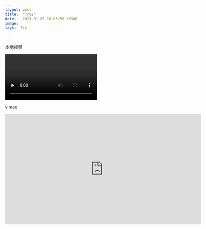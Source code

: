 ```yaml
---
layout: post
title:  "Try2"
date:   2021-01-05 18:05:55 +0300
image:  
tags:  Try
 
---
```


本地视频

<video id="video" controls="" preload="none">     <source id="mp4" src="C:/Users/akaci/Videos/Captures/魔方素材/跳舞.mp4" type="video/mp4"> </video>

vimeo

<iframe src="https://player.vimeo.com/video/57875730" width="640" height="360" frameborder="0" allow="autoplay; fullscreen; picture-in-picture" allowfullscreen></iframe>



